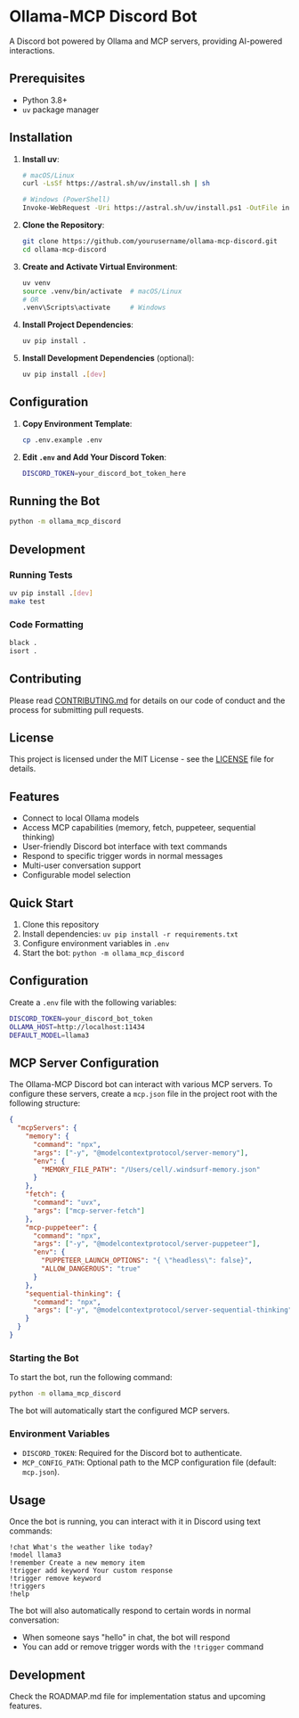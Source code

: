 # Ollama-MCP Discord Bot

A Discord bot powered by Ollama and MCP servers, providing AI-powered interactions.

## Prerequisites

- Python 3.8+
- `uv` package manager

## Installation

1. **Install uv**:

   ```bash
   # macOS/Linux
   curl -LsSf https://astral.sh/uv/install.sh | sh

   # Windows (PowerShell)
   Invoke-WebRequest -Uri https://astral.sh/uv/install.ps1 -OutFile install.ps1; powershell -ExecutionPolicy Bypass -File ./install.ps1
   ```

1. **Clone the Repository**:

   ```bash
   git clone https://github.com/yourusername/ollama-mcp-discord.git
   cd ollama-mcp-discord
   ```

1. **Create and Activate Virtual Environment**:

   ```bash
   uv venv
   source .venv/bin/activate  # macOS/Linux
   # OR
   .venv\Scripts\activate     # Windows
   ```

1. **Install Project Dependencies**:

   ```bash
   uv pip install .
   ```

1. **Install Development Dependencies** (optional):

   ```bash
   uv pip install .[dev]
   ```

## Configuration

1. **Copy Environment Template**:

   ```bash
   cp .env.example .env
   ```

1. **Edit `.env` and Add Your Discord Token**:

   ```bash
   DISCORD_TOKEN=your_discord_bot_token_here
   ```

## Running the Bot

```bash
python -m ollama_mcp_discord
```

## Development

### Running Tests

```bash
uv pip install .[dev]
make test
```

### Code Formatting

```bash
black .
isort .
```

## Contributing

Please read [CONTRIBUTING.md](CONTRIBUTING.md) for details on our code of conduct and the process for submitting pull requests.

## License

This project is licensed under the MIT License - see the [LICENSE](LICENSE) file for details.

## Features

- Connect to local Ollama models
- Access MCP capabilities (memory, fetch, puppeteer, sequential thinking)
- User-friendly Discord bot interface with text commands
- Respond to specific trigger words in normal messages
- Multi-user conversation support
- Configurable model selection

## Quick Start

1. Clone this repository
2. Install dependencies: `uv pip install -r requirements.txt`
3. Configure environment variables in `.env`
4. Start the bot: `python -m ollama_mcp_discord`

## Configuration

Create a `.env` file with the following variables:

```bash
DISCORD_TOKEN=your_discord_bot_token
OLLAMA_HOST=http://localhost:11434
DEFAULT_MODEL=llama3
```

## MCP Server Configuration

The Ollama-MCP Discord bot can interact with various MCP servers. To configure these servers, create a `mcp.json` file in the project root with the following structure:

```json
{
  "mcpServers": {
    "memory": {
      "command": "npx",
      "args": ["-y", "@modelcontextprotocol/server-memory"],
      "env": {
        "MEMORY_FILE_PATH": "/Users/cell/.windsurf-memory.json"
      }
    },
    "fetch": {
      "command": "uvx",
      "args": ["mcp-server-fetch"]
    },
    "mcp-puppeteer": {
      "command": "npx",
      "args": ["-y", "@modelcontextprotocol/server-puppeteer"],
      "env": {
        "PUPPETEER_LAUNCH_OPTIONS": "{ \"headless\": false}",
        "ALLOW_DANGEROUS": "true"
      }
    },
    "sequential-thinking": {
      "command": "npx",
      "args": ["-y", "@modelcontextprotocol/server-sequential-thinking"]
    }
  }
}
```

### Starting the Bot

To start the bot, run the following command:

```bash
python -m ollama_mcp_discord
```

The bot will automatically start the configured MCP servers.

### Environment Variables

- `DISCORD_TOKEN`: Required for the Discord bot to authenticate.
- `MCP_CONFIG_PATH`: Optional path to the MCP configuration file (default: `mcp.json`).

## Usage

Once the bot is running, you can interact with it in Discord using text commands:

```text
!chat What's the weather like today?
!model llama3
!remember Create a new memory item
!trigger add keyword Your custom response
!trigger remove keyword
!triggers
!help
```

The bot will also automatically respond to certain words in normal conversation:

- When someone says "hello" in chat, the bot will respond
- You can add or remove trigger words with the `!trigger` command

## Development

Check the ROADMAP.md file for implementation status and upcoming features.
